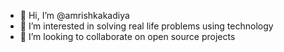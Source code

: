 - 👋 Hi, I’m @amrishkakadiya
- 👀 I’m interested in solving real life problems using technology
- 💞️ I’m looking to collaborate on open source projects


<!---
amrishkakadiya/amrishkakadiya is a ✨ special ✨ repository because its `README.md` (this file) appears on your GitHub profile.
You can click the Preview link to take a look at your changes.
--->
